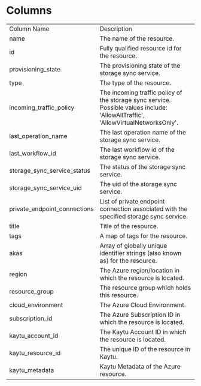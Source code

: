 # Columns  

<table>
	<tr><td>Column Name</td><td>Description</td></tr>
	<tr><td>name</td><td>The name of the resource.</td></tr>
	<tr><td>id</td><td>Fully qualified resource id for the resource.</td></tr>
	<tr><td>provisioning_state</td><td>The provisioning state of the storage sync service.</td></tr>
	<tr><td>type</td><td>The type of the resource.</td></tr>
	<tr><td>incoming_traffic_policy</td><td>The incoming traffic policy of the storage sync service. Possible values include: &#39;AllowAllTraffic&#39;, &#39;AllowVirtualNetworksOnly&#39;.</td></tr>
	<tr><td>last_operation_name</td><td>The last operation name of the storage sync service.</td></tr>
	<tr><td>last_workflow_id</td><td>The last workflow id of the storage sync service.</td></tr>
	<tr><td>storage_sync_service_status</td><td>The status of the storage sync service.</td></tr>
	<tr><td>storage_sync_service_uid</td><td>The uid of the storage sync service.</td></tr>
	<tr><td>private_endpoint_connections</td><td>List of private endpoint connection associated with the specified storage sync service.</td></tr>
	<tr><td>title</td><td>Title of the resource.</td></tr>
	<tr><td>tags</td><td>A map of tags for the resource.</td></tr>
	<tr><td>akas</td><td>Array of globally unique identifier strings (also known as) for the resource.</td></tr>
	<tr><td>region</td><td>The Azure region/location in which the resource is located.</td></tr>
	<tr><td>resource_group</td><td>The resource group which holds this resource.</td></tr>
	<tr><td>cloud_environment</td><td>The Azure Cloud Environment.</td></tr>
	<tr><td>subscription_id</td><td>The Azure Subscription ID in which the resource is located.</td></tr>
	<tr><td>kaytu_account_id</td><td>The Kaytu Account ID in which the resource is located.</td></tr>
	<tr><td>kaytu_resource_id</td><td>The unique ID of the resource in Kaytu.</td></tr>
	<tr><td>kaytu_metadata</td><td>Kaytu Metadata of the Azure resource.</td></tr>
</table>